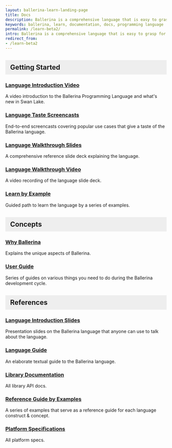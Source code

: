 ```yaml
---
layout: ballerina-learn-landing-page
title: Docs
description: Ballerina is a comprehensive language that is easy to grasp for anyone with prior programming experience. Start learning with the material below.
keywords: ballerina, learn, documentation, docs, programming language
permalink: /learn-beta2/
intro: Ballerina is a comprehensive language that is easy to grasp for anyone with prior programming experience. Start learning with the material below.
redirect_from:
- /learn-beta2
---
```

## Getting Started

### [Language Introduction Video](https://www.youtube.com/watch?v=My_uqtHvXV8&t=10s)

A video introduction to the Ballerina Programming Language and what's new in Swan Lake.

### [Language Taste Screencasts](https://www.youtube.com/watch?v=My_uqtHvXV8&t=10s)

End-to-end screencasts covering popular use cases that give a taste of the Ballerina language.

### [Language Walkthrough Slides](http://localhost:4000/learn/language-concepts/Ballerina_Language_Presentation-2021-03-08.pdf)

A comprehensive reference slide deck explaining the language.

### [Language Walkthrough Video](https://www.youtube.com/watch?v=My_uqtHvXV8&t=10s) 

A video recording of the language slide deck.

### [Learn by Example](/learn/by-example/)

Guided path to learn the language by a series of examples.

## Concepts

### [Why Ballerina](/learn/why-ballerina/)

Explains the unique aspects of Ballerina.

### [User Guide](/learn/user-guide/)

Series of guides on various things you need to do during the Ballerina development cycle.

## References

### [Language Introduction Slides](http://localhost:4000/learn/language-concepts/Ballerina_Language_Presentation-2021-03-08.pdf)

Presentation slides on the Ballerina language that anyone can use to talk about the language.

### [Language Guide](/learn/language-concepts/)

An elaborate textual guide to the Ballerina language. 

### [Library Documentation](/learn/api-docs/)

All library API docs.

### [Reference Guide by Examples](/learn/by-example/)

A series of examples that serve as a reference guide for each language construct & concept.

### [Platform Specifications](/spec/)

All platform specs.


<style>
.cBallerina-io-Gray-row.cLandingPageintro{

padding-bottom:0;
}

.cBallerina-io-Home-Middle-col{
padding-left:15px !important;
}

#getting-started, #concepts, #references{

    background-color:#eeeeee;
    display: block;
    padding: 10px 15px;
    border-bottom: none;
}

</style>
